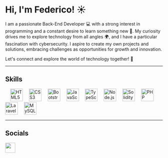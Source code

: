 # Hi, I'm Federico! ☀️

I am a passionate Back-End Developer 💻 with a strong interest in programming and a constant desire to learn something new 🚀. My curiosity drives me to explore technology from all angles 🌍, and I have a particular fascination with cybersecurity. I aspire to create my own projects and solutions, embracing challenges as opportunities for growth and innovation. 

Let's connect and explore the world of technology together! 🤝


<hr>

## Skills

<div align="left">
  <img width="12" />
  <img src="https://raw.githubusercontent.com/danielcranney/readme-generator/main/public/icons/skills/html5-colored.svg" height="40" alt="HTML5 logo" />
  <img width="12" />
  <img src="https://raw.githubusercontent.com/danielcranney/readme-generator/main/public/icons/skills/css3-colored.svg" height="40" alt="CSS3 logo" />
  <img width="12" />
  <img src="https://raw.githubusercontent.com/danielcranney/readme-generator/main/public/icons/skills/bootstrap-colored.svg" height="40" alt="Bootstrap logo" />
  <img width="12" />
  <img src="https://raw.githubusercontent.com/danielcranney/readme-generator/main/public/icons/skills/javascript-colored.svg" height="40" alt="JavaScript logo" />
  <img width="12" />
  <img src="https://raw.githubusercontent.com/danielcranney/readme-generator/main/public/icons/skills/typescript-colored.svg" height="40" alt="TypeScript logo" />
  <img width="12" />
  <img src="https://raw.githubusercontent.com/danielcranney/readme-generator/main/public/icons/skills/nodejs-colored.svg" height="40" alt="Node.js logo" />
  <img width="12" />
  <img src="https://raw.githubusercontent.com/danielcranney/readme-generator/main/public/icons/skills/solidity-colored.svg" height="40" alt="Solidity logo" />
  <img width="12" />
  <img src="https://raw.githubusercontent.com/danielcranney/readme-generator/main/public/icons/skills/php-colored.svg" height="40" alt="PHP logo" />
  <img width="12" />
  <img src="https://raw.githubusercontent.com/danielcranney/readme-generator/main/public/icons/skills/laravel-colored.svg" height="40" alt="Laravel logo" />
  <img width="12" />
  <img src="https://raw.githubusercontent.com/danielcranney/readme-generator/main/public/icons/skills/mysql-colored.svg" height="40" alt="MySQL logo" />
</div>


<hr>


## Socials

<a href="https://www.linkedin.com/in/federicoyingrasso/">
    <img src="https://raw.githubusercontent.com/danielcranney/readme-generator/main/public/icons/socials/linkedin.svg" width="32" height="32" style="max-width: 100%;">
</a>








